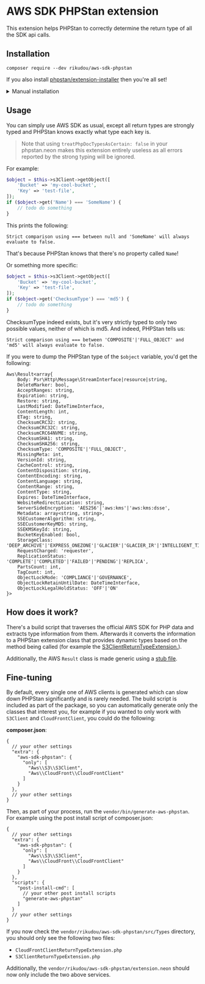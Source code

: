 # AWS SDK PHPStan extension

This extension helps PHPStan to correctly determine the return type of all the SDK api calls.

## Installation

`composer require --dev rikudou/aws-sdk-phpstan`

If you also install [phpstan/extension-installer](https://github.com/phpstan/extension-installer) then you're all set!

<details>
  <summary>Manual installation</summary>

If you don't want to use `phpstan/extension-installer`, include extension.neon in your project's PHPStan config:

```
includes:
    - vendor/rikudou/aws-sdk-phpstan/extension.neon
```
</details>

## Usage

You can simply use AWS SDK as usual, except all return types are strongly typed and PHPStan knows exactly what type
each key is.

> Note that using `treatPhpDocTypesAsCertain: false` in your phpstan.neon makes this extension entirely useless
> as all errors reported by the strong typing will be ignored.

For example:

```php
$object = $this->s3Client->getObject([
    'Bucket' => 'my-cool-bucket',
    'Key' => 'test-file',
]);
if ($object->get('Name') === 'SomeName') {
    // todo do something
}
```

This prints the following:

`Strict comparison using === between null and 'SomeName' will always evaluate to false.`

That's because PHPStan knows that there's no property called `Name`!

Or something more specific:

```php
$object = $this->s3Client->getObject([
    'Bucket' => 'my-cool-bucket',
    'Key' => 'test-file',
]);
if ($object->get('ChecksumType') === 'md5') {
    // todo do something
}
```

ChecksumType indeed exists, but it's very strictly typed to only two possible values, neither of which is md5.
And indeed, PHPStan tells us:

`Strict comparison using === between 'COMPOSITE'|'FULL_OBJECT' and 'md5' will always evaluate to false.`

If you were to dump the PHPStan type of the `$object` variable, you'd get the following:

```
Aws\Result<array{
    Body: Psr\Http\Message\StreamInterface|resource|string,
    DeleteMarker: bool,
    AcceptRanges: string,
    Expiration: string,
    Restore: string,
    LastModified: DateTimeInterface,
    ContentLength: int,
    ETag: string,
    ChecksumCRC32: string,
    ChecksumCRC32C: string,
    ChecksumCRC64NVME: string,
    ChecksumSHA1: string,
    ChecksumSHA256: string,
    ChecksumType: 'COMPOSITE'|'FULL_OBJECT',
    MissingMeta: int,
    VersionId: string,
    CacheControl: string,
    ContentDisposition: string,
    ContentEncoding: string,
    ContentLanguage: string,
    ContentRange: string,
    ContentType: string,
    Expires: DateTimeInterface,
    WebsiteRedirectLocation: string,
    ServerSideEncryption: 'AES256'|'aws:kms'|'aws:kms:dsse',
    Metadata: array<string, string>,
    SSECustomerAlgorithm: string,
    SSECustomerKeyMD5: string,
    SSEKMSKeyId: string,
    BucketKeyEnabled: bool,
    StorageClass: 'DEEP_ARCHIVE'|'EXPRESS_ONEZONE'|'GLACIER'|'GLACIER_IR'|'INTELLIGENT_TIERING'|'ONEZONE_IA'|'OUTPOSTS'|'REDUCED_REDUNDANCY'|'SNOW'|'STANDARD'|'STANDARD_IA',
    RequestCharged: 'requester',
    ReplicationStatus: 'COMPLETE'|'COMPLETED'|'FAILED'|'PENDING'|'REPLICA',
    PartsCount: int,
    TagCount: int,
    ObjectLockMode: 'COMPLIANCE'|'GOVERNANCE',
    ObjectLockRetainUntilDate: DateTimeInterface,
    ObjectLockLegalHoldStatus: 'OFF'|'ON'
}>
```

## How does it work?

There's a build script that traverses the official AWS SDK for PHP data and extracts type information from them.
Afterwards it converts the information to a PHPStan extension class that provides dynamic types based on the method being
called (for example the [S3ClientReturnTypeExtension.](src/Types/S3ClientReturnTypeExtension.php)).

Additionally, the AWS `Result` class is made generic using a [stub file](stubs/Result.stub).

## Fine-tuning

By default, every single one of AWS clients is generated which can slow down PHPStan significantly and is rarely needed.
The build script is included as part of the package, so you can automatically generate only the classes that interest you,
for example if you wanted to only work with `S3Client` and `CloudFrontClient`, you could do the following:

**composer.json**:

```json5
{
  // your other settings
  "extra": {
    "aws-sdk-phpstan": {
      "only": [
        "Aws\\S3\\S3Client",
        "Aws\\CloudFront\\CloudFrontClient"
      ]
    }
  },
  // your other settings
}
```

Then, as part of your process, run the `vendor/bin/generate-aws-phpstan`. For example using the post install script
of composer.json:

```json5
{
  // your other settings
  "extra": {
    "aws-sdk-phpstan": {
      "only": [
        "Aws\\S3\\S3Client",
        "Aws\\CloudFront\\CloudFrontClient"
      ]
    }
  },
  "scripts": {
    "post-install-cmd": [
      // your other post install scripts
      "generate-aws-phpstan"
    ]
  }
  // your other settings
}
```

If you now check the `vendor/rikudou/aws-sdk-phpstan/src/Types` directory, you should only see the following two files:

- `CloudFrontClientReturnTypeExtension.php`
- `S3ClientReturnTypeExtension.php`

Additionally, the `vendor/rikudou/aws-sdk-phpstan/extension.neon` should now only include the two above services.
